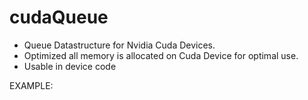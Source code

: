 # cudaQueue

- Queue Datastructure for Nvidia Cuda Devices.
- Optimized all memory is allocated on Cuda Device for optimal use.
- Usable in device code



EXAMPLE:

  
